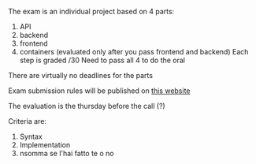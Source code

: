 The exam is an individual project based on 4 parts:
1. API
2. backend
3. frontend
4. containers (evaluated only after you pass frontend and backend)
Each step is graded /30
Need to pass all 4 to do the oral

There are virtually no deadlines for the parts

Exam submission rules will be published on [this website](http://gamificationlab.uniroma1.it/en/wasa/)

The evaluation is the thursday before the call (?)

Criteria are:
1. Syntax
2. Implementation
3. nsomma se l'hai fatto te o no